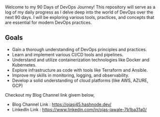 Welcome to my 90 Days of DevOps Journey! This repository will serve as a log of my daily progress as I delve deep into the world of DevOps over the next 90 days. I will be exploring various tools, practices, and concepts that are essential for modern DevOps practices.

## Goals

- Gain a thorough understanding of DevOps principles and practices.
- Learn and implement various CI/CD tools and pipelines.
- Understand and utilize containerization technologies like Docker and Kubernetes.
- Explore infrastructure as code with tools like Terraform and Ansible.
- Improve my skills in monitoring, logging, and observability.
- Develop a solid understanding of cloud platforms (like AWS, AZURE, GCP)


Checkout my Blog Channel link givem below,

- Blog Channel Link : https://ojasj45.hashnode.dev/
- LinkedIn Link     : https://www.linkedin.com/in/ojas-jawale-7b1ba31a0/
